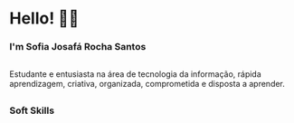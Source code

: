 ## 
<h1>Hello! 👋🏻</h1>

<h3>I'm Sofia Josafá Rocha Santos</h3>

##
Estudante e entusiasta na área de tecnologia da informação, rápida aprendizagem, criativa, organizada, comprometida e disposta a aprender.
##

<h3 align="left"> Soft Skills</h3>



